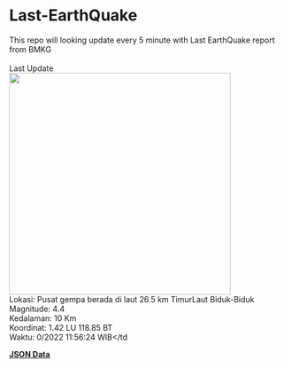 # Last-EarthQuake
This repo will looking update every 5 minute with Last EarthQuake report from BMKG
<br>
<br>
Last Update
<br>
<img src="https://ews.bmkg.go.id/TEWS/data/20221011115624.mmi.jpg" width="400"/>
<br>
Lokasi: Pusat gempa berada di laut 26.5 km TimurLaut Biduk-Biduk <br>
Magnitude: 4.4 <br>
Kedalaman: 10 Km <br>
Koordinat: 1.42 LU 118.85 BT <br>
Waktu: 0/2022 11:56:24 WIB</td <br>

<a href="./data/data.json">**JSON Data**</a>
